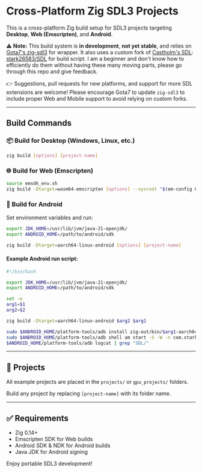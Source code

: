 # Cross-Platform Zig SDL3 Projects

This is a cross-platform Zig build setup for SDL3 projects targeting **Desktop**, **Web (Emscripten)**, and **Android**.

⚠️ **Note:** This build system is **in development**, **not yet stable**, and relies on [Gota7's zig-sdl3](https://github.com/Gota7/zig-sdl3) for wrapper. It also uses a custom fork of [Castholm's SDL](https://github.com/castholm/SDL.git): [stark26583/SDL](https://github.com/stark26583/SDL.git) for build script. I am a beginner and don't know how to efficiently do them without having these many moving parts, please go through this repo and give feedback.

👉 Suggestions, pull requests for new platforms, and support for more SDL extensions are welcome! Please encourage Gota7 to update `zig-sdl3` to include proper Web and Mobile support to avoid relying on custom forks.

---

## Build Commands

### 📦 Build for Desktop (Windows, Linux, etc.)

```bash
zig build [options] [project-name]
```

### 🌐 Build for Web (Emscripten)

```bash
source emsdk_env.sh
zig build -Dtarget=wasm64-emscripten [options] --sysroot "$(em-config CACHE)/sysroot" [project-name]
```

### 🤖 Build for Android

Set environment variables and run:

```bash
export JDK_HOME=/usr/lib/jvm/java-21-openjdk/
export ANDROID_HOME=/path/to/android/sdk

zig build -Dtarget=aarch64-linux-android [options] [project-name]
```

#### Example Android run script:

```bash
#!/bin/bash

export JDK_HOME=/usr/lib/jvm/java-21-openjdk/ 
export ANDROID_HOME=/path/to/android/sdk

set -e
arg1=$1
arg2=$2

zig build -Dtarget=aarch64-linux-android $arg2 $arg1

sudo $ANDROID_HOME/platform-tools/adb install zig-out/bin/$arg1-aarch64.apk
sudo $ANDROID_HOME/platform-tools/adb shell am start -S -W -n com.stark.$arg1/com.stark.$arg1.ZigSDLActivity
$ANDROID_HOME/platform-tools/adb logcat | grep "SDL/"
```

---

## 📂 Projects

All example projects are placed in the `projects/` or `gpu_projects/` folders.

Build any project by replacing `[project-name]` with its folder name.

---

## ✅ Requirements

* Zig 0.14+
* Emscripten SDK for Web builds
* Android SDK & NDK for Android builds
* Java JDK for Android signing

Enjoy portable SDL3 development!

